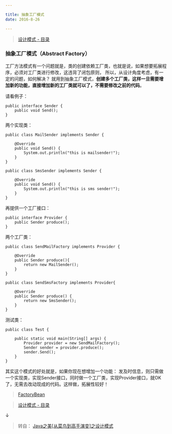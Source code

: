 ```yaml
---

title: 抽象工厂模式
date: 2016-8-26

---
```


> [设计模式 - 目录](../2016-08-24-design-pattern/index.html)


### 抽象工厂模式（Abstract Factory）

工厂方法模式有一个问题就是，类的创建依赖工厂类，也就是说，如果想要拓展程序，必须对工厂类进行修改，这违背了闭包原则，
所以，从设计角度考虑，有一定的问题，如何解决？
就用到抽象工厂模式，**创建多个工厂类，这样一旦需要增加新的功能，直接增加新的工厂类就可以了，不需要修改之前的代码**。


请看例子：
```
public interface Sender {  
    public void Send();  
}  
```

两个实现类：
```
public class MailSender implements Sender {  

    @Override  
    public void Send() {  
        System.out.println("this is mailsender!");  
    }  
}  
```

```
public class SmsSender implements Sender {  
  
    @Override  
    public void Send() {  
        System.out.println("this is sms sender!");  
    }  
}  
```

再提供一个工厂接口：

```
public interface Provider {  
    public Sender produce();  
}  
```

两个工厂类：

```
public class SendMailFactory implements Provider {  
      
    @Override  
    public Sender produce(){  
        return new MailSender();  
    }  
}  
```

```
public class SendSmsFactory implements Provider{  
  
    @Override  
    public Sender produce() {  
        return new SmsSender();  
    }  
}  
```



测试类：

```
public class Test {  
  
    public static void main(String[] args) {  
        Provider provider = new SendMailFactory();  
        Sender sender = provider.produce();  
        sender.Send();  
    }  
}  
```

其实这个模式的好处就是，如果你现在想增加一个功能：
发及时信息，则只需做一个实现类，实现Sender接口，同时做一个工厂类，实现Provider接口，就OK了，无需去改动现成的代码。这样做，拓展性较好！


> [FactoryBean](http://www.cnblogs.com/chenying99/archive/2012/09/23/2698878.html)


> [设计模式 - 目录](../2016-08-24-design-pattern/index.html)

↓ 

> 转自： [Java之美[从菜鸟到高手演变]之设计模式](http://blog.csdn.net/zhangerqing/article/details/8194653) 